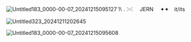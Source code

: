 
![Untitled183_0000-00-07_20241215095127](https://github.com/user-attachments/assets/ff873ed9-04d8-4d2b-bfa1-e4cce0b7bc8c)
𐙚 . 𓏵  JERN   ✦✦⠀  it/its

![Untitled323_20241211202645](https://github.com/user-attachments/assets/0c2ea4e0-4157-458e-90fa-2241e43f7ffb)


![Untitled183_0000-00-07_20241215095608](https://github.com/user-attachments/assets/13e78197-8338-4710-a71c-1685a50d9f66)
